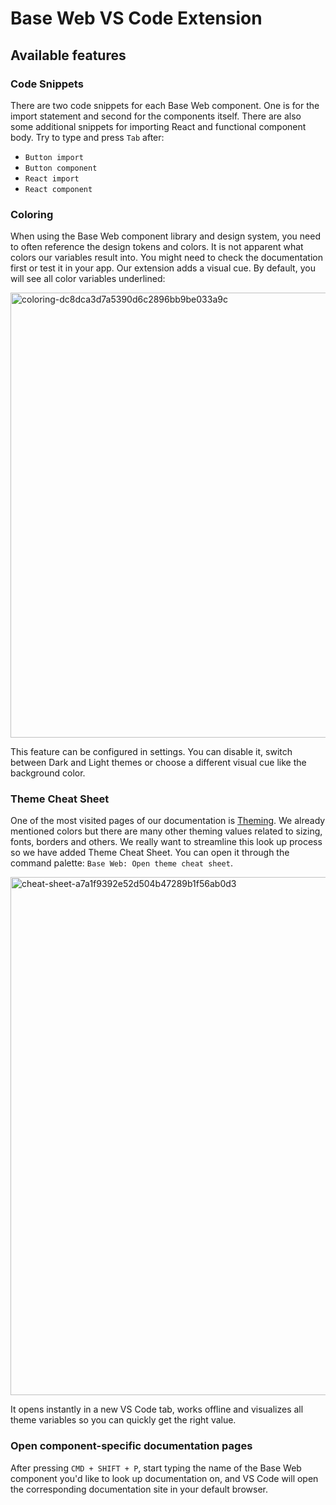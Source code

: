 # Base Web VS Code Extension

## Available features

### Code Snippets

There are two code snippets for each Base Web component. One is for the import statement and second for the components itself. There are also some additional snippets for importing React and functional component body. Try to type and press `Tab` after:

- `Button import`
- `Button component`
- `React import`
- `React component`

### Coloring

When using the Base Web component library and design system, you need to often reference the design tokens and colors. It is not apparent what colors our variables result into. You might need to check the documentation first or test it in your app. Our extension adds a visual cue. By default, you will see all color variables underlined:

<img width="712" alt="coloring-dc8dca3d7a5390d6c2896bb9be033a9c" src="https://user-images.githubusercontent.com/1387913/74864668-c3500f80-5304-11ea-87ec-40c1ebeab941.png">

This feature can be configured in settings. You can disable it, switch between Dark and Light themes or choose a different visual cue like the background color.

### Theme Cheat Sheet

One of the most visited pages of our documentation is [Theming](https://github.com/uber/baseweb/blob/master/guides/theming/). We already mentioned colors but there are many other theming values related to sizing, fonts, borders and others. We really want to streamline this look up process so we have added Theme Cheat Sheet. You can open it through the command palette: `Base Web: Open theme cheat sheet`.

<img width="829" alt="cheat-sheet-a7a1f9392e52d504b47289b1f56ab0d3" src="https://user-images.githubusercontent.com/1387913/74864681-c6e39680-5304-11ea-8dad-039160b89709.png">

It opens instantly in a new VS Code tab, works offline and visualizes all theme variables so you can quickly get the right value.


### Open component-specific documentation pages

After pressing `CMD + SHIFT + P`, start typing the name of the Base Web component you'd like to look up documentation on, and VS Code will open the corresponding documentation site in your default browser.
